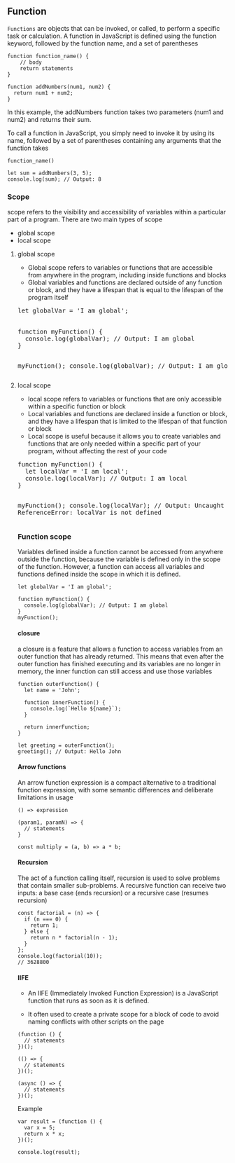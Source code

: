 <h2>Function</h2>

`Functions` are objects that can be invoked, or called, to perform a specific task or calculation. A function in JavaScript is defined using the function keyword, followed by the function name, and a set of parentheses

```
function function_name() {
    // body
    return statements
}

function addNumbers(num1, num2) {
  return num1 + num2;
}
```
In this example, the addNumbers function takes two parameters (num1 and num2) and returns their sum.

To call a function in JavaScript, you simply need to invoke it by using its name, followed by a set of parentheses containing any arguments that the function takes
```
function_name()

let sum = addNumbers(3, 5);
console.log(sum); // Output: 8
```
<h3>Scope</h3>
scope refers to the visibility and accessibility of variables within a particular part of a program. There are two main types of scope

- global scope
- local scope

<ol>
<li>global scope</li>
<ul>
<li>Global scope refers to variables or functions that are accessible from anywhere in the program, including inside functions and blocks</li>
<li>Global variables and functions are declared outside of any function or block, and they have a lifespan that is equal to the lifespan of the program itself</li>
</ul>
<pre>
let globalVar = 'I am global';
<br>
function myFunction() {
  console.log(globalVar); // Output: I am global
}

myFunction();
console.log(globalVar); // Output: I am global
</pre>

<li>local scope</li>
<ul>
<li>local scope refers to variables or functions that are only accessible within a specific function or block</li>
<li>Local variables and functions are declared inside a function or block, and they have a lifespan that is limited to the lifespan of that function or block</li>
<li>Local scope is useful because it allows you to create variables and functions that are only needed within a specific part of your program, without affecting the rest of your code</li>
</ul>
<pre>function myFunction() {
  let localVar = 'I am local';
  console.log(localVar); // Output: I am local
}

myFunction();
console.log(localVar); // Output: Uncaught ReferenceError: localVar is not defined
</pre>
<h3>Function scope</h3>
<p>Variables defined inside a function cannot be accessed from anywhere outside the function, because the variable is defined only in the scope of the function. However, a function can access all variables and functions defined inside the scope in which it is defined.</p>

```
let globalVar = 'I am global';

function myFunction() {
  console.log(globalVar); // Output: I am global
}
myFunction();
```
<h4>closure</h4>
a closure is a feature that allows a function to access variables from an outer function that has already returned. This means that even after the outer function has finished executing and its variables are no longer in memory, the inner function can still access and use those variables

```
function outerFunction() {
  let name = 'John';

  function innerFunction() {
    console.log(`Hello ${name}`);
  }

  return innerFunction;
}

let greeting = outerFunction();
greeting(); // Output: Hello John
```

<h4>Arrow functions</h4>
An arrow function expression is a compact alternative to a traditional function expression, with some semantic differences and deliberate limitations in usage

```
() => expression

(param1, paramN) => {
  // statements
}

const multiply = (a, b) => a * b;

```
<h4>Recursion</h4>
The act of a function calling itself, recursion is used to solve problems that contain smaller sub-problems. A recursive function can receive two inputs: a base case (ends recursion) or a recursive case (resumes recursion)


```
const factorial = (n) => {
  if (n === 0) {
    return 1;
  } else {
    return n * factorial(n - 1);
  }
};
console.log(factorial(10));
// 3628800
```
<h4>IIFE</h4>

- An IIFE (Immediately Invoked Function Expression) is a JavaScript function that runs as soon as it is defined. 

- It often used to create a private scope for a block of code to avoid naming conflicts with other scripts on the page

```
(function () {
  // statements
})();

(() => {
  // statements
})();

(async () => {
  // statements
})();
```
Example
```
var result = (function () {
  var x = 5;
  return x * x;
})();

console.log(result);
```